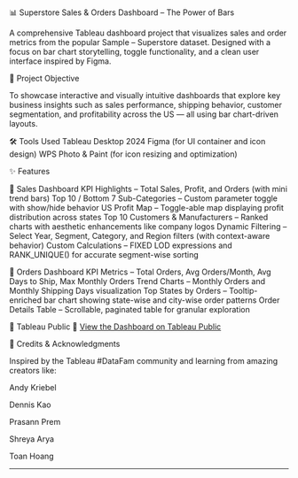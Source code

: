 📊 Superstore Sales & Orders Dashboard – The Power of Bars

A comprehensive Tableau dashboard project that visualizes sales and order metrics from the popular Sample – Superstore dataset. Designed with a focus on bar chart storytelling, toggle functionality, and a clean user interface inspired by Figma.

🎯 Project Objective

To showcase interactive and visually intuitive dashboards that explore key business insights such as sales performance, shipping behavior, customer segmentation, and profitability across the US — all using bar chart-driven layouts.

🛠️ Tools Used
Tableau Desktop 2024
Figma (for UI container and icon design)
WPS Photo & Paint (for icon resizing and optimization)

✨ Features

🔹 Sales Dashboard
KPI Highlights – Total Sales, Profit, and Orders (with mini trend bars)
Top 10 / Bottom 7 Sub-Categories – Custom parameter toggle with show/hide behavior
US Profit Map – Toggle-able map displaying profit distribution across states
Top 10 Customers & Manufacturers – Ranked charts with aesthetic enhancements like company logos
Dynamic Filtering – Select Year, Segment, Category, and Region filters (with context-aware behavior)
Custom Calculations – FIXED LOD expressions and RANK_UNIQUE() for accurate segment-wise sorting

🔹 Orders Dashboard
KPI Metrics – Total Orders, Avg Orders/Month, Avg Days to Ship, Max Monthly Orders
Trend Charts – Monthly Orders and Monthly Shipping Days visualization
Top States by Orders – Tooltip-enriched bar chart showing state-wise and city-wise order patterns
Order Details Table – Scrollable, paginated table for granular exploration

🔗 Tableau Public
📍 [View the Dashboard on Tableau Public]((https://public.tableau.com/app/profile/ananya.dikshit/viz/SuperstoreSalesandOrdersDashboard-TheBarChartWay/Dashboard2))

🙏 Credits & Acknowledgments

Inspired by the Tableau #DataFam community and learning from amazing creators like:

Andy Kriebel

Dennis Kao

Prasann Prem

Shreya Arya

Toan Hoang

---------------------------------------
